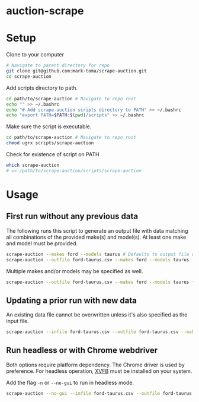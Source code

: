 # auction-scrape


# Setup

Clone to your computer

```bash
# Navigate to parent directory for repo
git clone git@github.com:mark-toma/scrape-auction.git
cd scrape-auction
```

Add scripts directory to path.

```bash
cd path/to/scrape-auction # Navigate to repo root
echo "" >> ~/.bashrc
echo "# Add scrape-auction scripts directory to PATH" >> ~/.bashrc
echo "export PATH=$PATH:$(pwd)/scripts" >> ~/.bashrc
```

Make sure the script is executable.

```bash
cd path/to/scrape-auction # Navigate to repo root
chmod ug+x scripts/scrape-auction
```

Check for existence of script on PATH

```bash
which scrape-auction
# => /path/to/scrape-auction/scripts/scrape-auction
```

# Usage

## First run without any previous data

The following runs this script to generate an output file with data matching all combinations of
the provided make(s) and model(s). At least one make and model must be provided. 

```bash
scrape-auction --makes ford --models taurus # Defaults to output file data.csv
scrape-auction --outfile ford-taurus.csv --makes ford --models taurus
```

Multiple makes and/or models may be specified as well.

```bash
scrape-auction --outfile ford-taurus.csv --makes ford --models taurus fpis sedan
```

## Updating a prior run with new data

An existing data file cannot be overwritten unless it's also specified as the input file.

```bash
scrape-auction --infile ford-taurus.csv --outfile ford-taurus.csv --makes ford --models taurus fpis sedan
```

## Run headless or with Chrome webdriver

Both options require platform dependency. The Chrome driver is used by preference. For headless
operation, [XVFB](https://www.x.org/archive/X11R7.7/doc/man/man1/Xvfb.1.xhtml) must be installed on your system.

Add the flag `-n` or `--no-gui` to run in headless mode.

```bash
scrape-auction --no-gui --infile ford-taurus.csv --outfile ford-taurus.csv --makes ford --models taurus fpis sedan
```


